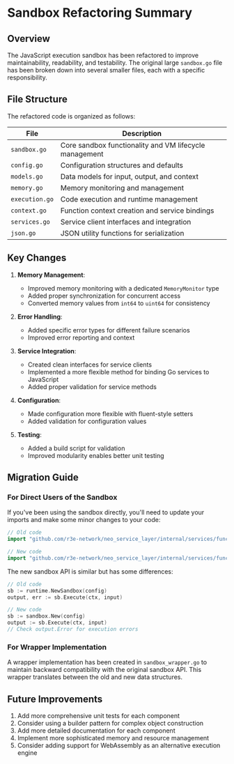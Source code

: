# Sandbox Refactoring Summary

## Overview

The JavaScript execution sandbox has been refactored to improve maintainability, readability, and testability. The original large `sandbox.go` file has been broken down into several smaller files, each with a specific responsibility.

## File Structure

The refactored code is organized as follows:

| File | Description |
|------|-------------|
| `sandbox.go` | Core sandbox functionality and VM lifecycle management |
| `config.go` | Configuration structures and defaults |
| `models.go` | Data models for input, output, and context |
| `memory.go` | Memory monitoring and management |
| `execution.go` | Code execution and runtime management |
| `context.go` | Function context creation and service bindings |
| `services.go` | Service client interfaces and integration |
| `json.go` | JSON utility functions for serialization |

## Key Changes

1. **Memory Management**:
   - Improved memory monitoring with a dedicated `MemoryMonitor` type
   - Added proper synchronization for concurrent access
   - Converted memory values from `int64` to `uint64` for consistency

2. **Error Handling**:
   - Added specific error types for different failure scenarios
   - Improved error reporting and context

3. **Service Integration**:
   - Created clean interfaces for service clients
   - Implemented a more flexible method for binding Go services to JavaScript
   - Added proper validation for service methods

4. **Configuration**:
   - Made configuration more flexible with fluent-style setters
   - Added validation for configuration values

5. **Testing**:
   - Added a build script for validation
   - Improved modularity enables better unit testing

## Migration Guide

### For Direct Users of the Sandbox

If you've been using the sandbox directly, you'll need to update your imports and make some minor changes to your code:

```go
// Old code
import "github.com/r3e-network/neo_service_layer/internal/services/functions/runtime"

// New code
import "github.com/r3e-network/neo_service_layer/internal/services/functions/runtime/sandbox"
```

The new sandbox API is similar but has some differences:

```go
// Old code
sb := runtime.NewSandbox(config)
output, err := sb.Execute(ctx, input)

// New code
sb := sandbox.New(config)
output := sb.Execute(ctx, input)
// Check output.Error for execution errors
```

### For Wrapper Implementation

A wrapper implementation has been created in `sandbox_wrapper.go` to maintain backward compatibility with the original sandbox API. This wrapper translates between the old and new data structures.

## Future Improvements

1. Add more comprehensive unit tests for each component
2. Consider using a builder pattern for complex object construction
3. Add more detailed documentation for each component
4. Implement more sophisticated memory and resource management
5. Consider adding support for WebAssembly as an alternative execution engine 